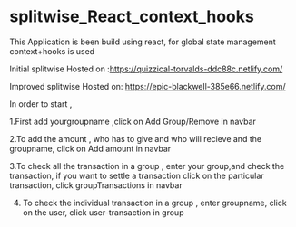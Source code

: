 # splitwise_React_context_hooks

This Application is been build using react, for global state management context+hooks is used

Initial splitwise Hosted on :https://quizzical-torvalds-ddc88c.netlify.com/

Improved splitwise Hosted on: https://epic-blackwell-385e66.netlify.com/

In order to start ,

   1.First add yourgroupname  ,click on Add Group/Remove in navbar
   
   2.To add the amount , who has to give and who will recieve and the groupname, click on Add amount in navbar
   
   3.To check all the transaction in a group , enter your group,and check the transaction, if you want to settle a transaction click on the particular transaction, click groupTransactions in navbar
   
   4. To check the individual transaction in a group , enter groupname, click on the user, click user-transaction in group
  
  
    
